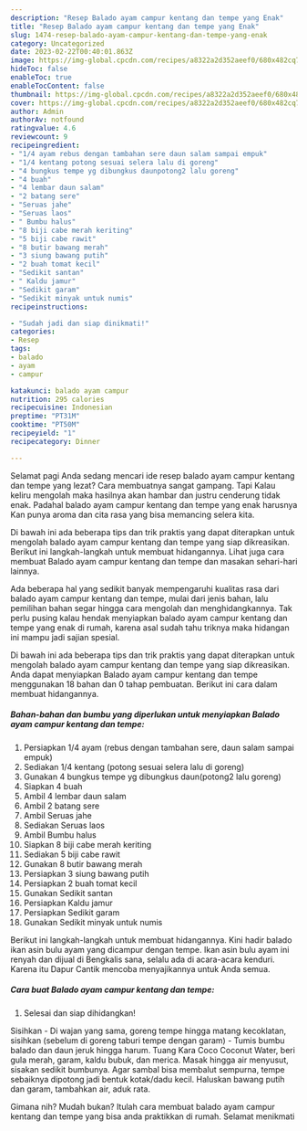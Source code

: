 ```yaml
---
description: "Resep Balado ayam campur kentang dan tempe yang Enak"
title: "Resep Balado ayam campur kentang dan tempe yang Enak"
slug: 1474-resep-balado-ayam-campur-kentang-dan-tempe-yang-enak
category: Uncategorized
date: 2023-02-22T00:40:01.863Z
image: https://img-global.cpcdn.com/recipes/a8322a2d352aeef0/680x482cq70/balado-ayam-campur-kentang-dan-tempe-foto-resep-utama.jpg
hideToc: false
enableToc: true
enableTocContent: false
thumbnail: https://img-global.cpcdn.com/recipes/a8322a2d352aeef0/680x482cq70/balado-ayam-campur-kentang-dan-tempe-foto-resep-utama.jpg
cover: https://img-global.cpcdn.com/recipes/a8322a2d352aeef0/680x482cq70/balado-ayam-campur-kentang-dan-tempe-foto-resep-utama.jpg
author: Admin
authorAv: notfound
ratingvalue: 4.6
reviewcount: 9
recipeingredient:
- "1/4 ayam rebus dengan tambahan sere daun salam sampai empuk"
- "1/4 kentang potong sesuai selera lalu di goreng"
- "4 bungkus tempe yg dibungkus daunpotong2 lalu goreng"
- "4 buah"
- "4 lembar daun salam"
- "2 batang sere"
- "Seruas jahe"
- "Seruas laos"
- " Bumbu halus"
- "8 biji cabe merah keriting"
- "5 biji cabe rawit"
- "8 butir bawang merah"
- "3 siung bawang putih"
- "2 buah tomat kecil"
- "Sedikit santan"
- " Kaldu jamur"
- "Sedikit garam"
- "Sedikit minyak untuk numis"
recipeinstructions:

- "Sudah jadi dan siap dinikmati!"
categories:
- Resep
tags:
- balado
- ayam
- campur

katakunci: balado ayam campur 
nutrition: 295 calories
recipecuisine: Indonesian
preptime: "PT31M"
cooktime: "PT50M"
recipeyield: "1"
recipecategory: Dinner

---
```



Selamat pagi Anda sedang mencari ide resep balado ayam campur kentang dan tempe yang lezat? Cara membuatnya sangat gampang. Tapi Kalau keliru mengolah maka hasilnya akan hambar dan justru cenderung tidak enak. Padahal balado ayam campur kentang dan tempe yang enak harusnya Kan punya aroma dan cita rasa yang bisa memancing selera kita.


Di bawah ini ada beberapa tips dan trik praktis yang dapat diterapkan untuk mengolah balado ayam campur kentang dan tempe yang siap dikreasikan. Berikut ini langkah-langkah untuk membuat hidangannya. Lihat juga cara membuat Balado ayam campur kentang dan tempe dan masakan sehari-hari lainnya.

Ada beberapa hal yang sedikit banyak mempengaruhi kualitas rasa dari balado ayam campur kentang dan tempe, mulai dari jenis bahan, lalu pemilihan bahan segar hingga cara mengolah dan menghidangkannya. Tak perlu pusing kalau hendak menyiapkan balado ayam campur kentang dan tempe yang enak di rumah, karena asal sudah tahu triknya maka hidangan ini mampu jadi sajian spesial.


Di bawah ini ada beberapa tips dan trik praktis yang dapat diterapkan untuk mengolah balado ayam campur kentang dan tempe yang siap dikreasikan. Anda dapat menyiapkan Balado ayam campur kentang dan tempe menggunakan 18 bahan dan 0 tahap pembuatan. Berikut ini cara dalam membuat hidangannya.

<!--inarticleads1-->

##### Bahan-bahan dan bumbu yang diperlukan untuk menyiapkan Balado ayam campur kentang dan tempe:

1. Persiapkan 1/4 ayam (rebus dengan tambahan sere, daun salam sampai empuk)
1. Sediakan 1/4 kentang (potong sesuai selera lalu di goreng)
1. Gunakan 4 bungkus tempe yg dibungkus daun(potong2 lalu goreng)
1. Siapkan 4 buah
1. Ambil 4 lembar daun salam
1. Ambil 2 batang sere
1. Ambil Seruas jahe
1. Sediakan Seruas laos
1. Ambil  Bumbu halus
1. Siapkan 8 biji cabe merah keriting
1. Sediakan 5 biji cabe rawit
1. Gunakan 8 butir bawang merah
1. Persiapkan 3 siung bawang putih
1. Persiapkan 2 buah tomat kecil
1. Gunakan Sedikit santan
1. Persiapkan  Kaldu jamur
1. Persiapkan Sedikit garam
1. Gunakan Sedikit minyak untuk numis


Berikut ini langkah-langkah untuk membuat hidangannya. Kini hadir balado ikan asin bulu ayam yang dicampur dengan tempe. Ikan asin bulu ayam ini renyah dan dijual di Bengkalis sana, selalu ada di acara-acara kenduri. Karena itu Dapur Cantik mencoba menyajikannya untuk Anda semua. 

<!--inarticleads2-->

##### Cara buat Balado ayam campur kentang dan tempe:


1. Selesai dan siap dihidangkan!

Sisihkan - Di wajan yang sama, goreng tempe hingga matang kecoklatan, sisihkan (sebelum di goreng taburi tempe dengan garam) - Tumis bumbu balado dan daun jeruk hingga harum. Tuang Kara Coco Coconut Water, beri gula merah, garam, kaldu bubuk, dan merica. Masak hingga air menyusut, sisakan sedikit bumbunya. Agar sambal bisa membalut sempurna, tempe sebaiknya dipotong jadi bentuk kotak/dadu kecil. Haluskan bawang putih dan garam, tambahkan air, aduk rata. 

Gimana nih? Mudah bukan? Itulah cara membuat balado ayam campur kentang dan tempe yang bisa anda praktikkan di rumah. Selamat menikmati
